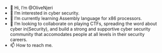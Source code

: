 - 👋 Hi, I’m @OliveNjeri
- 👀 I’m interested in cyber security.
- 🌱 I’m currently learning Assembly language for x86 processors.
- 💞️ I’m looking to collaborate on playing CTFs, spreading the word about cyber in(Security), and build a strong and supportive cyber security community that accomodates people at all levels in their security careers.
- 📫 How to reach me.


<!---
OliveNjeri/OliveNjeri is a ✨ special ✨ repository because its `README.md` (this file) appears on your GitHub profile.
You can click the Preview link to take a look at your changes.
--->
